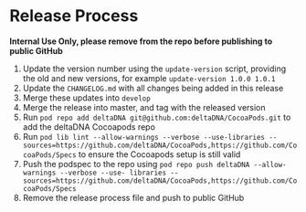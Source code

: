 # Release Process

**Internal Use Only, please remove from the repo before publishing to public GitHub**

1. Update the version number using the `update-version` script, providing the old and new versions, for example `update-version 1.0.0 1.0.1`
2. Update the `CHANGELOG.md` with all changes being added in this release
3. Merge these updates into `develop`
4. Merge the release into master, and tag with the released version
5. Run `pod repo add deltaDNA git@github.com:deltaDNA/CocoaPods.git` to add the deltaDNA Cocoapods repo
6. Run `pod lib lint --allow-warnings --verbose --use-libraries -- sources=https://github.com/deltaDNA/CocoaPods,https://github.com/CocoaPods/Specs` to ensure the Cocoapods setup is still valid
7. Push the podspec to the repo using `pod repo push deltaDNA --allow-warnings --verbose --use- libraries --sources=https://github.com/deltaDNA/CocoaPods,https://github.com/CocoaPods/Specs`
8. Remove the release process file and push to public GitHub
